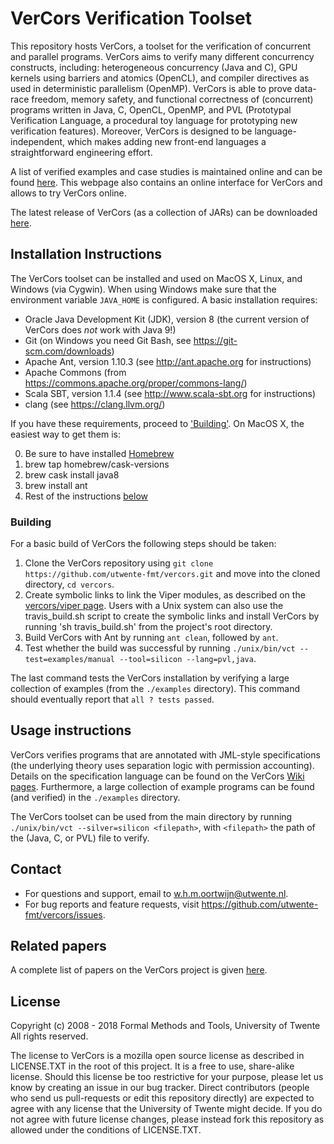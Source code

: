 VerCors Verification Toolset
=======

This repository hosts VerCors, a toolset for the verification of concurrent and parallel programs. VerCors aims to verify many different concurrency constructs, including: heterogeneous concurrency (Java and C), GPU kernels using barriers and atomics (OpenCL), and compiler directives as used in deterministic parallelism (OpenMP). VerCors is able to prove data-race freedom, memory safety, and functional correctness of (concurrent) programs written in Java, C, OpenCL, OpenMP, and PVL (Prototypal Verification Language, a procedural toy language for prototyping new verification features). Moreover, VerCors is designed to be language-independent, which makes adding new front-end languages a straightforward engineering effort.

A list of verified examples and case studies is maintained online and can be found [here](http://ctit-vm2.ewi.utwente.nl). This webpage also contains an online interface for VerCors and allows to try VerCors online.

The latest release of VerCors (as a collection of JARs) can be downloaded [here](https://surfdrive.surf.nl/files/index.php/s/ImxHX0lJyBRgd60).

Installation Instructions
-------------

The VerCors toolset can be installed and used on MacOS X, Linux, and Windows (via Cygwin). When using Windows make sure that the environment variable `JAVA_HOME` is configured. A basic installation requires:

- Oracle Java Development Kit (JDK), version 8 (the current version of VerCors does _not_ work with Java 9!)
- Git (on Windows you need Git Bash, see <https://git-scm.com/downloads>)
- Apache Ant, version 1.10.3 (see <http://ant.apache.org> for instructions)
- Apache Commons (from <https://commons.apache.org/proper/commons-lang/>)
- Scala SBT, version 1.1.4 (see <http://www.scala-sbt.org> for instructions)
- clang (see <https://clang.llvm.org/>)

If you have these requirements, proceed to ['Building'](#building). On MacOS X, the easiest way to get them is:

0. Be sure to have installed [Homebrew](https://brew.sh)
1. brew tap homebrew/cask-versions
2. brew cask install java8
3. brew install ant
4. Rest of the instructions [below](#building)


### Building

For a basic build of VerCors the following steps should be taken:

1. Clone the VerCors repository using `git clone https://github.com/utwente-fmt/vercors.git` and move into the cloned directory, `cd vercors`.
2. Create symbolic links to link the Viper modules, as described on the [vercors/viper page](master/vercors/viper). Users with a Unix system can also use the travis_build.sh script to create the symbolic links and install VerCors by running 'sh travis_build.sh' from the project's root directory.
3. Build VerCors with Ant by running `ant clean`, followed by `ant`.
4. Test whether the build was successful by running `./unix/bin/vct --test=examples/manual --tool=silicon --lang=pvl,java`.

The last command tests the VerCors installation by verifying a large collection of examples (from the `./examples` directory). This command should eventually report that `all ? tests passed`.

Usage instructions
-------------

VerCors verifies programs that are annotated with JML-style specifications (the underlying theory uses separation logic with permission accounting). Details on the specification language can be found on the VerCors [Wiki pages](https://github.com/utwente-fmt/vercors/wiki). Furthermore, a large collection of example programs can be found (and verified) in the `./examples` directory.

The VerCors toolset can be used from the main directory by running `./unix/bin/vct --silver=silicon <filepath>`, with `<filepath>` the path of the (Java, C, or PVL) file to verify.

## Contact

- For questions and support, email to <w.h.m.oortwijn@utwente.nl>.
- For bug reports and feature requests, visit <https://github.com/utwente-fmt/vercors/issues>.

## Related papers

A complete list of papers on the VerCors project is given [here](http://eprints.eemcs.utwente.nl/view/project/VerCors.html). 

## License

Copyright (c) 2008 - 2018 Formal Methods and Tools, University of Twente
All rights reserved.

The license to VerCors is a mozilla open source license as described in LICENSE.TXT in the root of this project. It is a free to use, share-alike license. Should this license be too restrictive for your purpose, please let us know by creating an issue in our bug tracker. Direct contributors (people who send us pull-requests or edit this repository directly) are expected to agree with any license that the University of Twente might decide. If you do not agree with future license changes, please instead fork this repository as allowed under the conditions of LICENSE.TXT.
